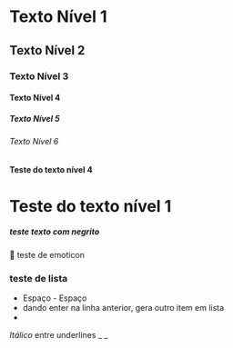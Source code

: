 # Texto Nível 1
## Texto Nível 2
### Texto Nível 3
#### Texto Nível 4
##### Texto Nível 5
###### Texto Nível 6

#### Teste do texto nível 4

# Teste do texto nível 1



##### **teste texto com negrito**

:chicken:  teste de emoticon

### teste de lista

- Espaço - Espaço
- dando enter na linha anterior, gera outro item em lista
- 

_Itálico_ entre underlines _ _



